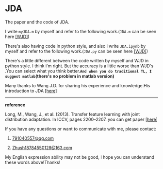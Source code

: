 # JDA

The paper and the code of JDA.

I write `myJDA.m` by myself and refer to the following work.(`JDA.m` can be seen here [[WJD]](https://github.com/jindongwang/transferlearning/tree/master/code/traditional/JDA))

There's also having code in python style, and also i write `JDA.ipynb` by myself and refer to the following work.(`JDA.py` can be seen here [[WJD]](https://github.com/jindongwang/transferlearning/tree/master/code/traditional/JDA))

There's a little different between the code written by myself and WJD in python style. I think i'm right. But the accuracy is a little worse than WJD's .You can select what you think better.**`And when you do traditional TL, I suggest matlab`(there's no problem in matlab version)**

Many thanks to Wang J.D. for sharing his experience and knowledge.His introduction to JDA [[here]](https://zhuanlan.zhihu.com/p/27336930)

----

**reference**

Long, M., Wang, J., et al. (2013). Transfer feature learning with joint distribution adaptation. In ICCV, pages 2200–2207. you can get paper [[here]](https://ieeexplore.ieee.org/stamp/stamp.jsp?tp=&arnumber=6751384)

If you have any questions or want to communicate with me, please contact:

1. 791040557@qq.com

2. Zhush18784550128@163.com

My English expression ability may not be good, I hope you can understand these words above!Thanks!
